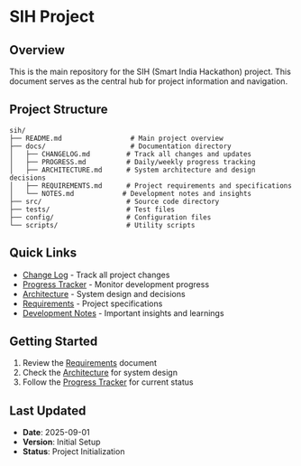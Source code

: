 # SIH Project

## Overview
This is the main repository for the SIH (Smart India Hackathon) project. This document serves as the central hub for project information and navigation.

## Project Structure
```
sih/
├── README.md                 # Main project overview
├── docs/                     # Documentation directory
│   ├── CHANGELOG.md         # Track all changes and updates
│   ├── PROGRESS.md          # Daily/weekly progress tracking
│   ├── ARCHITECTURE.md      # System architecture and design decisions
│   ├── REQUIREMENTS.md      # Project requirements and specifications
│   └── NOTES.md            # Development notes and insights
├── src/                     # Source code directory
├── tests/                   # Test files
├── config/                  # Configuration files
└── scripts/                 # Utility scripts
```

## Quick Links
- [Change Log](docs/CHANGELOG.md) - Track all project changes
- [Progress Tracker](docs/PROGRESS.md) - Monitor development progress
- [Architecture](docs/ARCHITECTURE.md) - System design and decisions
- [Requirements](docs/REQUIREMENTS.md) - Project specifications
- [Development Notes](docs/NOTES.md) - Important insights and learnings

## Getting Started
1. Review the [Requirements](docs/REQUIREMENTS.md) document
2. Check the [Architecture](docs/ARCHITECTURE.md) for system design
3. Follow the [Progress Tracker](docs/PROGRESS.md) for current status

## Last Updated
- **Date**: 2025-09-01
- **Version**: Initial Setup
- **Status**: Project Initialization
